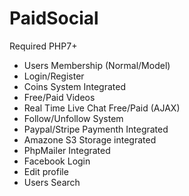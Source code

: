 # PaidSocial

Required PHP7+

- Users Membership (Normal/Model)
- Login/Register
- Coins System Integrated
- Free/Paid Videos
- Real Time Live Chat Free/Paid (AJAX)
- Follow/Unfollow System
- Paypal/Stripe Paymenth Integrated
- Amazone S3 Storage integrated
- PhpMailer Integrated
- Facebook Login
- Edit profile
- Users Search
